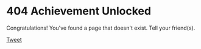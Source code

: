 # 404 Achievement Unlocked

Congratulations! You've found a page that doesn't exist. Tell your friend(s).

<a href="https://twitter.com/share" class="twitter-share-button" data-url="{{ site.url }}" data-text="404 Achievement Unlocked!" data-via="{{ site.jaytch.tweetShoutOut | default: site.twitter_username }}" data-size="large" data-hashtags="{{ site.jaytch.tweetHash }}">Tweet</a>
<script>!function(d,s,id){var js,fjs=d.getElementsByTagName(s)[0],p=/^http:/.test(d.location)?'http':'https';if(!d.getElementById(id)){js=d.createElement(s);js.id=id;js.src=p+'://platform.twitter.com/widgets.js';fjs.parentNode.insertBefore(js,fjs);}}(document, 'script', 'twitter-wjs');</script>